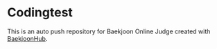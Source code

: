 # Codingtest
This is an auto push repository for Baekjoon Online Judge created with [BaekjoonHub](https://github.com/BaekjoonHub/BaekjoonHub).
